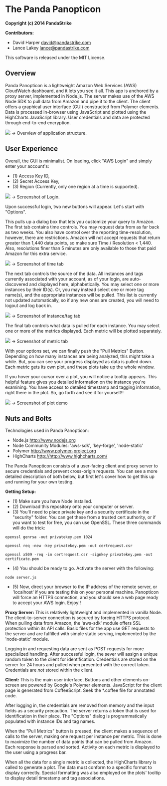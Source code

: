 The Panda Panopticon
=====================

__Copyright (c) 2014 PandaStrike__

__Contributors:__
- David Harper <david@pandastrike.com>
- Lance Lakey  <lance@pandastrike.com>

This software is released under the MIT License.

Overview
--------
Panda Panopticon is a lightweight Amazon Web Services (AWS) CloudWatch dashboard, and it lets you see it all.  This app is anchored by a proxy server, implemented in Node.js.  The server makes use of the AWS Node SDK to pull data from Amazon and pipe it to the client.  The client offers a graphical user interface (GUI) constructed from Polymer elements.  Data is processed in-browser using JavaScript and plotted using the HighCharts JavaScript library.  User credentials and data are protected through end-to-end encryption.


<img src="https://raw.github.com/pandastrike/panda-panopticon/master/ReadmeImages/Overview.png">
-> Overview of application structure.


User Experience
----------------
Overall, the GUI is minimalist.  On loading, click "AWS Login" and simply enter your account's:
- (1) Access Key ID,
- (2) Secret Access Key,
- (3) Region (Currently, only one region at a time is supported).

<img src="https://raw.github.com/pandastrike/panda-panopticon/master/ReadmeImages/Login.png">
-> Screenshot of Login.

Upon successful login, two new buttons will appear.  Let's start with "Options".

This pulls up a dialog box that lets you customize your query to Amazon.  The first tab contains time controls.  You may request data from as far back as two weeks.  You also have control over the reporting time-resolution, however, there are restrictions.  Amazon will not accept requests that return greater than 1,440 data points, so make sure Time / Resolution < 1,440.  Also, resolutions finer than 5 minutes are only available to those that paid Amazon for this extra service.

<img src="https://raw.github.com/pandastrike/panda-panopticon/master/ReadmeImages/Time.png">
-> Screenshot of time tab

The next tab controls the source of the data.  All instances and tags currently associated with your account, as of your login, are auto-discovered and displayed here, alphabetically.  You may select one or more instances by their ID(s).  Or, you may instead select one or more tag name(s), and the appropriate instances will be pulled.    This list is currently not updated automatically, so if any new ones are created, you will need to logout and log back in.

<img src="https://raw.github.com/pandastrike/panda-panopticon/master/ReadmeImages/Filter.png">
-> Screenshot of instance/tag tab

The final tab controls what data is pulled for each instance.  You may select one or more of the metrics displayed.  Each metric will be plotted separately.

<img src="https://raw.github.com/pandastrike/panda-panopticon/master/ReadmeImages/Metric.png">
-> Screenshot of metric tab



With your options set, we can finally push the "Pull Metrics" Button.  Depending on how many instances are being analyzed, this might take a while.  But, you can see your progress displayed as data is pulled down.  Each metric gets its own plot, and these plots take up the whole window.

If you hover your cursor over a plot, you will notice a tooltip appears.  This helpful feature gives you detailed information on the instance you're examining.  You have access to detailed timestamp and tagging information, right there in the plot.  So, go forth and see it for yourself!!

<img src="https://raw.github.com/pandastrike/panda-panopticon/master/ReadmeImages/Plot.png">
-> Screenshot of plot demo



Nuts and Bolts
---------------
Technologies used in Panda Panopticon:
- Node.js <http://www.nodejs.org>
- Node Community Modules: 'aws-sdk', 'key-forge', 'node-static'
- Polymer <http://www.polymer-project.org>
- HighCharts <http://http://www.highcharts.com/>

The Panda Panopticon consists of a user-facing client and proxy server to secure credentials and prevent cross-origin requests.  You can see a more detailed description of both below, but first let's cover how to get this up and running for your own testing.


__Getting Setup:__

- (1) Make sure you have Node installed.
- (2) Download this repository onto your computer or server.
- (3) You'll need to place private key and a security certificate in the "security" folder.  You can get these from a trusted cert authority, or if you want to test for free, you can use OpenSSL.  These three commands will do the trick:

`openssl genrsa -out privatekey.pem 1024`

`openssl req -new -key privatekey.pem -out certrequest.csr`

`openssl x509 -req -in certrequest.csr -signkey privatekey.pem -out certificate.pem`

- (4) You should be ready to go.  Activate the server with the following:

`node server.js`

- (5) Now, direct your browser to the IP address of the remote server, or 'localhost' if you are testing this on your personal machine.  Panopticon will force an HTTPS connection, and you should see a web page ready to accept your AWS login.  Enjoy!!



__Proxy Server:__
This is relatively lightweight and implemented in vanilla Node.  The client-to-server connection is secured by forcing HTTPS protocol.  When pulling data from Amazon, the 'aws-sdk' module offers SSL protection within its API calls.  Basic files for the app use GET requests to the server and are fulfilled with simple static serving, implemented by the 'node-static' module.  

Logging in and requesting data are sent as POST requests for more specialized handling.  After successful login, the sever will assign a unique random token to the client for identification.  Credentials are stored on the server for 24 hours and pulled when presented with the correct token.  Credentials are *not* stored within the client.

__Client:__
This is the main user interface.  Buttons and other elements on-screen are powered by Google's Polymer elements.  JavaScript for the client page is generated from CoffeeScript.  Seek the *.coffee file for annotated code.

After logging in, the credentials are removed from memory and the input fields as a security precaution.  The server returns a token that is used for identification in their place.  The "Options" dialog is programmatically populated with instance IDs and tag names.  

When the "Pull Metrics" button is pressed, the client makes a sequence of calls to the server, making one request per instance per metric.  This is done to maximize the number of data points that can be pulled from Amazon.  Each response is parsed and sorted.  Activity on each metric is displayed to the user using a progress bar.  

When all the data for a single metric is collected, the HighCharts library is called to generate a plot.  The data must conform to a specific format to display correctly.  Special formatting was also employed on the plots' tooltip to display detail timestamp and tag associations.
